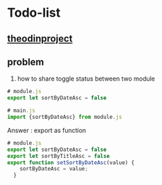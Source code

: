 # Todo-list
[theodinproject](https://www.theodinproject.com/lessons/node-path-javascript-todo-list)
------
## problem
1. how to share toggle status between two module
```javascript
# module.js
export let sortByDateAsc = false
```
```javascript
# main.js
import {sortByDateAsc} from module.js
````
Answer : export as function
```javascript
# module.js
export let sortByDateAsc = false
export let sortByTitleAsc = false
export function setSortByDateAsc(value) {
    sortByDateAsc = value;
  }
  ```
